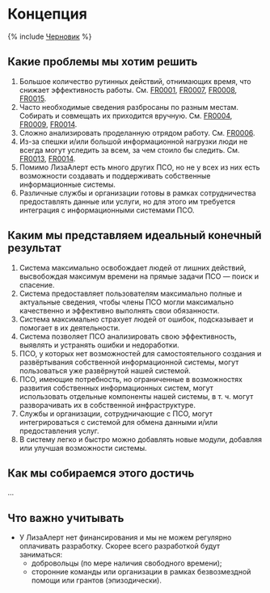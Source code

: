 # Концепция

{% include [Черновик](../_includes/draft.md) %}

## Какие проблемы мы хотим решить

1. Большое количество рутинных действий, отнимающих время, что снижает эффективность работы.
   См. [FR0001](../misc/requests/FR0001.md), [FR0007](../misc/requests/FR0007.md),
   [FR0008](../misc/requests/FR0008.md), [FR0015](../misc/requests/FR0015.md).
2. Часто необходимые сведения разбросаны по разным местам. Собирать и совмещать их приходится
   вручную. См. [FR0004](../misc/requests/FR0004.md), [FR0009](../misc/requests/FR0009.md),
   [FR0014](../misc/requests/FR0014.md).
3. Сложно анализировать проделанную отрядом работу. См. [FR0006](../misc/requests/FR0006.md).
4. Из-за спешки и/или большой информационной нагрузки люди не всегда могут уследить за всем, за
   чем стоило бы следить. См. [FR0013](../misc/requests/FR0013.md),
   [FR0014](../misc/requests/FR0014.md).
5. Помимо ЛизаАлерт есть много других ПСО, но не у всех из них есть возможности создавать и
   поддерживать собственные информационные системы.
6. Различные службы и организации готовы в рамках сотрудничества предоставлять данные или услуги,
   но для этого им требуется интеграция с информационными системами ПСО.

## Каким мы представляем идеальный конечный результат

1. Система максимально освобождает людей от лишних действий, высвобождая максимум времени на прямые
   задачи ПСО — поиск и спасение.
2. Система предоставляет пользователям максимально полные и актуальные сведения, чтобы члены ПСО
   могли максимально качественно и эффективно выполнять свои обязанности.
3. Система максимально страхует людей от ошибок, подсказывает и помогает в их деятельности.
4. Система позволяет ПСО анализировать свою эффективность, выявлять и устранять ошибки и недоработки.
5. ПСО, у которых нет возможностей для самостоятельного создания и развёртывания собственной
   информационной системы, могут пользоваться уже развёрнутой нашей системой.
6. ПСО, имеющие потребность, но ограниченные в возможностях развития собственных информационных
   систем, могут использовать отдельные компоненты нашей системы, в т. ч. могут разворачивать их
   в собственной инфраструктуре.
7. Службы и организации, сотрудничающие с ПСО, могут интегрироваться с системой для обмена данными
   и/или предоставления услуг.
8. В систему легко и быстро можно добавлять новые модули, добавляя или улучшая возможности системы.

## Как мы собираемся этого достичь

…

## Что важно учитывать

- У ЛизаАлерт нет финансирования и мы не можем регулярно оплачивать разработку. Скорее всего
  разработкой будут заниматься:
  - добровольцы (по мере наличия свободного времени);
  - сторонние команды или организации в рамках безвозмездной помощи или грантов (эпизодически).
